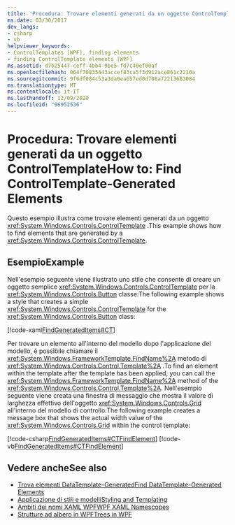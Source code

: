 ```yaml
---
title: 'Procedura: Trovare elementi generati da un oggetto ControlTemplate'
ms.date: 03/30/2017
dev_langs:
- csharp
- vb
helpviewer_keywords:
- ControlTemplates [WPF], finding elements
- finding ControlTemplate elements [WPF]
ms.assetid: d7b25447-ceff-4bb4-9be5-fd7c40ef00af
ms.openlocfilehash: 064f70835443accef83ca5f3d912ace861c2216a
ms.sourcegitcommit: 9f6df084c53a3da0ea657ed0d708a72213683084
ms.translationtype: MT
ms.contentlocale: it-IT
ms.lasthandoff: 12/09/2020
ms.locfileid: "96952536"
---
```

# <a name="how-to-find-controltemplate-generated-elements"></a><span data-ttu-id="c49f7-102">Procedura: Trovare elementi generati da un oggetto ControlTemplate</span><span class="sxs-lookup"><span data-stu-id="c49f7-102">How to: Find ControlTemplate-Generated Elements</span></span>
<span data-ttu-id="c49f7-103">Questo esempio illustra come trovare elementi generati da un oggetto <xref:System.Windows.Controls.ControlTemplate> .</span><span class="sxs-lookup"><span data-stu-id="c49f7-103">This example shows how to find elements that are generated by a <xref:System.Windows.Controls.ControlTemplate>.</span></span>  
  
## <a name="example"></a><span data-ttu-id="c49f7-104">Esempio</span><span class="sxs-lookup"><span data-stu-id="c49f7-104">Example</span></span>  
 <span data-ttu-id="c49f7-105">Nell'esempio seguente viene illustrato uno stile che consente di creare un oggetto semplice <xref:System.Windows.Controls.ControlTemplate> per la <xref:System.Windows.Controls.Button> classe:</span><span class="sxs-lookup"><span data-stu-id="c49f7-105">The following example shows a style that creates a simple <xref:System.Windows.Controls.ControlTemplate> for the <xref:System.Windows.Controls.Button> class:</span></span>  
  
 [!code-xaml[FindGeneratedItems#CT](~/samples/snippets/csharp/VS_Snippets_Wpf/FindGeneratedItems/CSharp/Window1.xaml#ct)]  
  
 <span data-ttu-id="c49f7-106">Per trovare un elemento all'interno del modello dopo l'applicazione del modello, è possibile chiamare il <xref:System.Windows.FrameworkTemplate.FindName%2A> metodo di <xref:System.Windows.Controls.Control.Template%2A> .</span><span class="sxs-lookup"><span data-stu-id="c49f7-106">To find an element within the template after the template has been applied, you can call the <xref:System.Windows.FrameworkTemplate.FindName%2A> method of the <xref:System.Windows.Controls.Control.Template%2A>.</span></span> <span data-ttu-id="c49f7-107">Nell'esempio seguente viene creata una finestra di messaggio che mostra il valore di larghezza effettivo dell'oggetto <xref:System.Windows.Controls.Grid> all'interno del modello di controllo:</span><span class="sxs-lookup"><span data-stu-id="c49f7-107">The following example creates a message box that shows the actual width value of the <xref:System.Windows.Controls.Grid> within the control template:</span></span>  
  
 [!code-csharp[FindGeneratedItems#CTFindElement](~/samples/snippets/csharp/VS_Snippets_Wpf/FindGeneratedItems/CSharp/Window1.xaml.cs#ctfindelement)]
 [!code-vb[FindGeneratedItems#CTFindElement](~/samples/snippets/visualbasic/VS_Snippets_Wpf/FindGeneratedItems/VisualBasic/Window1.xaml.vb#ctfindelement)]  
  
## <a name="see-also"></a><span data-ttu-id="c49f7-108">Vedere anche</span><span class="sxs-lookup"><span data-stu-id="c49f7-108">See also</span></span>

- [<span data-ttu-id="c49f7-109">Trova elementi DataTemplate-Generated</span><span class="sxs-lookup"><span data-stu-id="c49f7-109">Find DataTemplate-Generated Elements</span></span>](../data/how-to-find-datatemplate-generated-elements.md)
- [<span data-ttu-id="c49f7-110">Applicazione di stili e modelli</span><span class="sxs-lookup"><span data-stu-id="c49f7-110">Styling and Templating</span></span>](/dotnet/desktop-wpf/fundamentals/styles-templates-overview)
- [<span data-ttu-id="c49f7-111">Ambiti dei nomi XAML WPF</span><span class="sxs-lookup"><span data-stu-id="c49f7-111">WPF XAML Namescopes</span></span>](../advanced/wpf-xaml-namescopes.md)
- [<span data-ttu-id="c49f7-112">Strutture ad albero in WPF</span><span class="sxs-lookup"><span data-stu-id="c49f7-112">Trees in WPF</span></span>](../advanced/trees-in-wpf.md)
